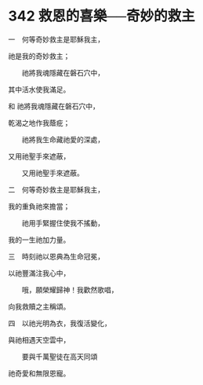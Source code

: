 # 342 救恩的喜樂──奇妙的救主

一　何等奇妙救主是耶穌我主，

祂是我的奇妙救主；

　　祂將我魂隱藏在磐石穴中，

其中活水使我滿足。

和 祂將我魂隱藏在磐石穴中，

乾渴之地作我蔭疪；

　　祂將我生命藏祂愛的深處，

又用祂聖手來遮蔽，

　　又用祂聖手來遮蔽。

二　何等奇妙救主是耶穌我主，

我的重負祂來擔當；

　　祂用手緊握住使我不搖動，

我的一生祂加力量。

三　時刻祂以恩典為生命冠冕，

以祂豐滿注我心中，

　　哦，願榮耀歸神！我歡然歌唱，

向我救贖之主稱頌。

四　以祂光明為衣，我復活變化，

與祂相遇天空雲中，

　　要與千萬聖徒在高天同頌

祂奇愛和無限恩寵。

